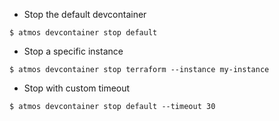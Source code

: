 - Stop the default devcontainer

```
$ atmos devcontainer stop default
```

- Stop a specific instance

```
$ atmos devcontainer stop terraform --instance my-instance
```

- Stop with custom timeout

```
$ atmos devcontainer stop default --timeout 30
```
